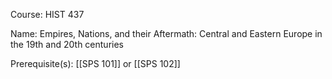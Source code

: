 




Course: HIST 437

Name: Empires, Nations, and their Aftermath: Central and Eastern Europe in the 19th and 20th centuries

Prerequisite(s): [[SPS 101]] or [[SPS 102]]
